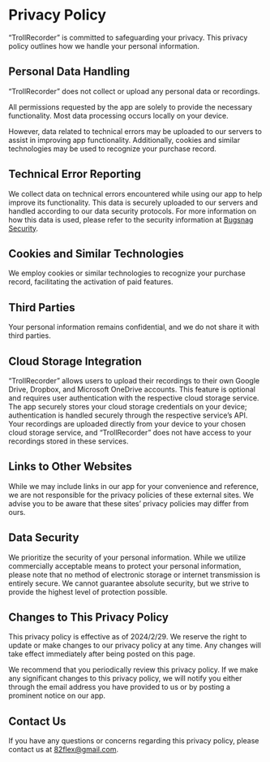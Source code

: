 # Privacy Policy

“TrollRecorder” is committed to safeguarding your privacy. This privacy policy outlines how we handle your personal information.

## Personal Data Handling

“TrollRecorder” does not collect or upload any personal data or recordings.

All permissions requested by the app are solely to provide the necessary functionality. Most data processing occurs locally on your device.

However, data related to technical errors may be uploaded to our servers to assist in improving app functionality. Additionally, cookies and similar technologies may be used to recognize your purchase record.

## Technical Error Reporting

We collect data on technical errors encountered while using our app to help improve its functionality. This data is securely uploaded to our servers and handled according to our data security protocols. For more information on how this data is used, please refer to the security information at [Bugsnag Security](https://www.bugsnag.com/product/security/).

## Cookies and Similar Technologies

We employ cookies or similar technologies to recognize your purchase record, facilitating the activation of paid features.

## Third Parties

Your personal information remains confidential, and we do not share it with third parties.

## Cloud Storage Integration

“TrollRecorder” allows users to upload their recordings to their own Google Drive, Dropbox, and Microsoft OneDrive accounts. This feature is optional and requires user authentication with the respective cloud storage service. The app securely stores your cloud storage credentials on your device; authentication is handled securely through the respective service’s API. Your recordings are uploaded directly from your device to your chosen cloud storage service, and “TrollRecorder” does not have access to your recordings stored in these services.

## Links to Other Websites

While we may include links in our app for your convenience and reference, we are not responsible for the privacy policies of these external sites. We advise you to be aware that these sites’ privacy policies may differ from ours.

## Data Security

We prioritize the security of your personal information. While we utilize commercially acceptable means to protect your personal information, please note that no method of electronic storage or internet transmission is entirely secure. We cannot guarantee absolute security, but we strive to provide the highest level of protection possible.

## Changes to This Privacy Policy

This privacy policy is effective as of 2024/2/29. We reserve the right to update or make changes to our privacy policy at any time. Any changes will take effect immediately after being posted on this page.

We recommend that you periodically review this privacy policy. If we make any significant changes to this privacy policy, we will notify you either through the email address you have provided to us or by posting a prominent notice on our app.

## Contact Us

If you have any questions or concerns regarding this privacy policy, please contact us at [82flex@gmail.com](mailto:82flex@gmail.com).

